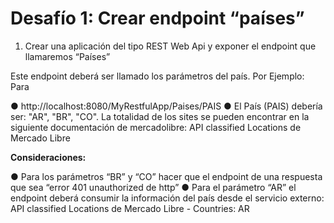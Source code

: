# Desafío 1: Crear endpoint **“países”**

1. Crear una aplicación del tipo REST Web Api y exponer el endpoint que llamaremos “Países”

Este endpoint deberá ser llamado los parámetros del país. Por Ejemplo:
Para

● http://localhost:8080/MyRestfulApp/Paises/PAIS
● El País (PAIS) debería ser: "AR", "BR", "CO". La totalidad de los sites se pueden
encontrar en la siguiente documentación de mercadolibre: API classified Locations
de Mercado Libre

**Consideraciones:**

● Para los parámetros “BR” y “CO” hacer que el endpoint de una respuesta que sea
“error 401 unauthorized de http”
● Para el parámetro “AR” el endpoint deberá consumir la información del país desde el
servicio externo: API classified Locations de Mercado Libre - Countries: AR